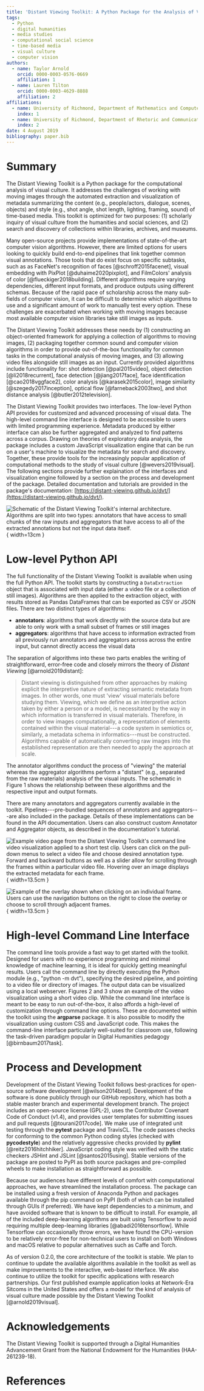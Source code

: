 ```yaml
---
title: 'Distant Viewing Toolkit: A Python Package for the Analysis of Visual Culture'
tags:
  - Python
  - digital humanities
  - media studies
  - computational social science
  - time-based media
  - visual culture
  - computer vision
authors:
  - name: Taylor Arnold
    orcid: 0000-0003-0576-0669
    affiliation: 1
  - name: Lauren Tilton
    orcid: 0000-0003-4629-8888
    affiliation: 2
affiliations:
  - name: University of Richmond, Department of Mathematics and Computer Science
    index: 1
  - name: University of Richmond, Department of Rhetoric and Communication Studies
    index: 2
date: 4 August 2019
bibliography: paper.bib
---
```


# Summary

The Distant Viewing Toolkit is a Python package for the
computational analysis of visual culture. It addresses the challenges of
working with moving images through the automated
extraction and visualization of metadata summarizing the content
(e.g., people/actors, dialogue, scenes, objects) and style (e.g., shot angle,
shot length, lighting, framing, sound) of time-based
media. This toolkit is optimized for two purposes:
(1) scholarly inquiry of visual culture from the humanities and social sciences,
and (2) search and discovery of collections within libraries, archives, and
museums.

Many open-source projects provide implementations of state-of-the-art computer
vision algorithms. However, there are limited options for users looking to
quickly build end-to-end pipelines that link together common visual annotations.
Those tools that do exist focus on specific subtasks, such as as FaceNet's
recognition of faces [@schroff2015facenet], visual embedding with PixPlot
[@duhaime2020pixplot], and FilmColors' analysis of color
[@flueckiger2018building]. Different algorithms require varying dependencies,
different input formats, and
produce outputs using different schemas. Because of the rapid pace of
scholarship across the many sub-fields of computer vision, it can be
difficult to determine which algorithms to use and a significant amount of work
to manually test every option. These challenges are exacerbated
when working with moving images because most available computer vision
libraries take still images as inputs.   

The Distant Viewing Toolkit addresses these needs by
(1) constructing an object-oriented framework for applying a collection of
algorithms to moving images, (2) packaging together common sound and computer
vision algorithms in order to provide out-of-the-box functionality for common
tasks in the computational analysis of moving images,
and (3) allowing video files alongside still images as an input.
Currently provided algorithms include functionality for: shot detection [@pal2015video],
object detection [@li2018recurrent], face detection [@jiang2017face],
face identification [@cao2018vggface2], color analysis [@karasek2015color],
image similarity [@szegedy2017inception], optical flow [@farneback2003two], and
shot distance analysis [@butler2012television].  

The Distant Viewing Toolkit provides two interfaces.
The low-level Python API provides for customized and advanced processing of
visual data.  The high-level command line interface is designed to be
accessible to users with limited programming experience. Metadata produced by
either interface can also be further aggregated and analyzed to find patterns
across a corpus. Drawing on theories of exploratory data analysis,
the package includes a custom JavaScript visualization engine that can be run
on a user's machine to visualize the metadata for search and discovery.
Together, these provide tools for the increasingly popular application of
computational methods to the study of visual culture [@wevers2019visual].
The following sections provide further explaination of the interfaces and
visualization engine followed by a section on the process and development of
the package. Detailed documentation and tutorials are provided in the package's
documentation:
[https://distant-viewing.github.io/dvt/](https://distant-viewing.github.io/dvt/).

![Schematic of the Distant Viewing Toolkit's internal architecture. Algorithms
are split into two types: annotators that have access to small chunks of the
raw inputs and aggregators that have access to all of the extracted annotations
but not the input data itself.](./img/process.png){ width=13cm }

# Low-level Python API

The full functionality of the Distant Viewing Toolkit is available when using the full Python API.
The toolkit starts by constructing a `DataExtraction`
object that is associated with input data (either a video file or a
collection of still images). Algorithms are then applied to the extraction
object, with results stored as Pandas DataFrames that can be exported as
CSV or JSON files. There are two distinct types of algorithms:

- **annotators**: algorithms that work directly with the source data
but are able to only work with a small subset of frames or still images
- **aggregators**: algorithms that have access to information extracted
from all previously run annotators and aggregators across across the entire
input, but cannot directly access the visual data

The separation of algorithms into these two parts enables the writing of
straightforward, error-free code and closely mirrors the theory of
*Distant Viewing* [@arnold2019distant]:

> Distant viewing is distinguished from other approaches by making explicit
> the interpretive nature of extracting semantic metadata from images.
> In other words, one must 'view' visual materials before studying them.
> Viewing,  which  we  define  as an interpretive action taken by either a
> person or a model, is necessitated by  the  way  in  which  information  is
> transferred  in visual materials. Therefore, in order to view images
> computationally,  a  representation  of  elements  contained within the
> visual material---a code system in semiotics  or,  similarly,  a  metadata
> schema  in  informatics---must  be  constructed.  Algorithms  capable  of
> automatically  converting  raw  images  into the  established  representation
> are  then  needed  to apply  the  approach  at  scale.

The annotator algorithms conduct the process of "viewing" the material whereas
the aggregator algorithms perform a "distant" (e.g., separated from the raw
materials) analysis of the visual inputs. The schematic in Figure 1 shows the
relationship between these algorithms and the respective input and output
formats.

There are many annotators and aggregators currently available in the toolkit.
Pipelines---pre-bundled sequences of annotators and aggregators---are also
included in the package. Details of these implementations can be found in the API
documentation. Users can also construct custom Annotator and Aggregator objects,
as described in the documentation's tutorial.

![Example video page from the Distant Viewing Toolkit's command line
video visualization applied to a short test clip. Users can click on the
pull-down menus to select a video file and choose desired annotation type.
Forward and backward buttons as well as a slider allow for scrolling through
the frames within a particular video file. Hovering over an image displays the
extracted metadata for each frame.](./img/dvt-view.png){ width=13.5cm }

![Example of the overlay shown when clicking on an individual frame. Users can
use the navigation buttons on the right to close the overlay or choose to
scroll through adjacent frames.
](./img/dvt-view-frame.png){ width=13.5cm }

# High-level Command Line Interface

The command line tools provide a fast way to get started with the toolkit.
Designed for users with no experience programming and minimal knowledge of
machine learning, it is ideal for quickly getting
meaningful results. Users call the command line by directly executing the
Python module (e.g., "python -m dvt"), specifying the desired pipeline, and
pointing to a video file or directory of images. The output data
can be visualized using a local webserver. Figures 2 and 3 show an example of
the video visualization using a short video clip. While the command line
interface is meant to be easy to run out-of-the-box, it also affords a
high-level of customization through command line options. These are documented
within the toolkit using the **argparse** package. It is also possible to
modify the visualization using custom CSS and JavaScript code. This makes the
command-line interface particularly well-suited for classroom use, following
the task-driven paradigm popular in Digital Humanities pedagogy
[@birnbaum2017task].


# Process and Development

Development of the Distant Viewing Toolkit follows best-practices for
open-source software development [@wilson2014best].
Development of the software is done publicly through our GitHub repository,
which has both a stable master branch and experimental development branch.
The project includes an open-source license (GPL-2), uses the Contributor
Covenant Code of Conduct (v1.4), and provides user templates for submitting issues
and pull requests [@tourani2017code].
We make use of integrated unit testing through the **pytest** package and
TravisCL. The code passes checks for conforming to the common
Python coding styles (checked with **pycodestyle**) and the relatively
aggressive checks provided by **pylint** [@reitz2016hitchhiker]. JavaScript
coding style was verified with the static checkers JSHint and JSLint
[@santos2015using]. Stable
versions of the package are posted to PyPI as both source packages and
pre-compiled wheels to make installation as straightforward as possible.

Because our audiences have different levels of comfort with computational approaches,
we have streamlined the installation process. The package
can be installed using a fresh version of Anaconda Python and packages
available through the pip command on PyPI (both of which can be installed
through GUIs if preferred). We have kept dependencies to a minimum, and have
avoided software that is known to be difficult to install. For example, all of
the included deep-learning algorithms are built using Tensorflow to avoid
requiring multiple deep-learning libraries [@abadi2016tensorflow]. While
Tensorflow can occasionally throw errors, we have found the CPU-version to be
relatively error-free for non-technical users to install on both Windows and
macOS relative to popular alternatives such as Caffe and Torch.

As of version 0.2.0, the core architecture of the toolkit is
stable. We plan to continue to update the available algorithms available in the
toolkit as well as make improvements to the interactive, web-based interface.
We also continue to utilize the toolkit for specific applications with research
partnerships. Our first published example application looks at Network-Era
Sitcoms in the United States and offers a model for the kind of analysis of
visual culture made possible by the Distant Viewing Toolkit [@arnold2019visual].

# Acknowledgements

The Distant Viewing Toolkit is supported through a Digital Humanities
Advancement Grant from the National Endowment for the Humanities
(HAA-261239-18).

# References
